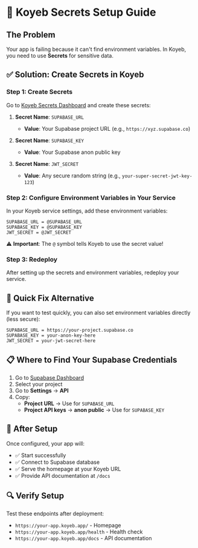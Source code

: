 # 🔧 Koyeb Secrets Setup Guide

## The Problem
Your app is failing because it can't find environment variables. In Koyeb, you need to use **Secrets** for sensitive data.

## ✅ Solution: Create Secrets in Koyeb

### Step 1: Create Secrets
Go to [Koyeb Secrets Dashboard](https://app.koyeb.com/secrets) and create these secrets:

1. **Secret Name**: `SUPABASE_URL`
   - **Value**: Your Supabase project URL (e.g., `https://xyz.supabase.co`)

2. **Secret Name**: `SUPABASE_KEY`  
   - **Value**: Your Supabase anon public key

3. **Secret Name**: `JWT_SECRET`
   - **Value**: Any secure random string (e.g., `your-super-secret-jwt-key-123`)

### Step 2: Configure Environment Variables in Your Service

In your Koyeb service settings, add these environment variables:

```
SUPABASE_URL = @SUPABASE_URL
SUPABASE_KEY = @SUPABASE_KEY
JWT_SECRET = @JWT_SECRET
```

⚠️ **Important**: The `@` symbol tells Koyeb to use the secret value!

### Step 3: Redeploy

After setting up the secrets and environment variables, redeploy your service.

## 🎯 Quick Fix Alternative

If you want to test quickly, you can also set environment variables directly (less secure):

```
SUPABASE_URL = https://your-project.supabase.co
SUPABASE_KEY = your-anon-key-here
JWT_SECRET = your-jwt-secret-here
```

## 📋 Where to Find Your Supabase Credentials

1. Go to [Supabase Dashboard](https://app.supabase.com/)
2. Select your project
3. Go to **Settings** → **API**
4. Copy:
   - **Project URL** → Use for `SUPABASE_URL`
   - **Project API keys** → **anon public** → Use for `SUPABASE_KEY`

## 🚀 After Setup

Once configured, your app will:
- ✅ Start successfully
- ✅ Connect to Supabase database  
- ✅ Serve the homepage at your Koyeb URL
- ✅ Provide API documentation at `/docs`

## 🔍 Verify Setup

Test these endpoints after deployment:
- `https://your-app.koyeb.app/` - Homepage
- `https://your-app.koyeb.app/health` - Health check
- `https://your-app.koyeb.app/docs` - API documentation
